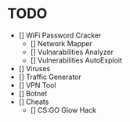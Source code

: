 # TODO

* [] WiFi Password Cracker
  * [] Network Mapper
  * [] Vulnarabilities Analyzer
  * [] Vulnerabilities AutoExploit
* [] Viruses
* [] Traffic Generator
* [] VPN Tool
* [] Botnet
* [] Cheats
  * [] CS:GO Glow Hack
